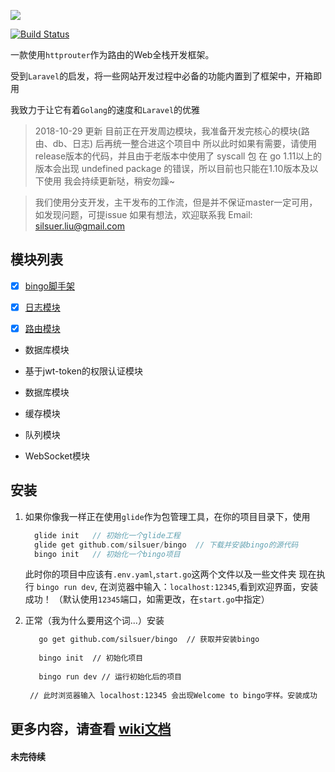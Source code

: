 ![](http://qiniu-cdn.zhiguanapp.com/629bfc026fdad3244dea2161ebb7e62f)

[![Build Status](https://travis-ci.org/silsuer/bingo.svg?branch=master)](https://travis-ci.org/silsuer/bingo)

一款使用`httprouter`作为路由的Web全栈开发框架。

受到`Laravel`的启发，将一些网站开发过程中必备的功能内置到了框架中，开箱即用

我致力于让它有着`Golang`的速度和`Laravel`的优雅


> 2018-10-29 更新
> 目前正在开发周边模块，我准备开发完核心的模块(路由、db、日志) 后再统一整合进这个项目中
> 所以此时如果有需要，请使用release版本的代码，并且由于老版本中使用了 syscall 包
> 在 go 1.11以上的版本会出现 undefined package 的错误，所以目前也只能在1.10版本及以下使用
> 我会持续更新哒，稍安勿躁~


> 我们使用分支开发，主干发布的工作流，但是并不保证master一定可用，如发现问题，可提issue
> 如果有想法，欢迎联系我 Email: silsuer.liu@gmail.com

## 模块列表

 - [x] [bingo脚手架](https://github.com/silsuer/bingo)

 - [x] [日志模块](https://github.com/silsuer/bingo-log)

 - [x] [路由模块](https://github.com/silsuer/bingo-router)

 - 数据库模块

 - 基于jwt-token的权限认证模块

 - 数据库模块

 - 缓存模块

 - 队列模块

 - WebSocket模块

## 安装

 1. 如果你像我一样正在使用`glide`作为包管理工具，在你的项目目录下，使用
 
    ```go
      glide init   // 初始化一个glide工程
      glide get github.com/silsuer/bingo  // 下载并安装bingo的源代码
      bingo init   // 初始化一个bingo项目
    ```
    
    此时你的项目中应该有`.env.yaml`,`start.go`这两个文件以及一些文件夹
    现在执行
    `bingo run dev`, 在浏览器中输入：`localhost:12345`,看到欢迎界面，安装成功！
    （默认使用`12345`端口，如需更改，在`start.go`中指定）
    
 2. 正常（我为什么要用这个词...）安装
 
    ```markdown
       go get github.com/silsuer/bingo  // 获取并安装bingo
     
       bingo init  // 初始化项目
   
       bingo run dev // 运行初始化后的项目
     
     // 此时浏览器输入 localhost:12345 会出现Welcome to bingo字样。安装成功
    ```

## 更多内容，请查看 [wiki文档](https://github.com/silsuer/bingo/wiki)


####  未完待续
